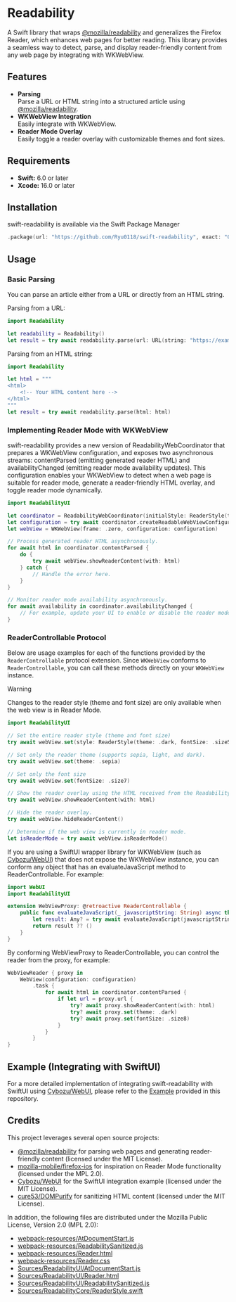 # Readability
A Swift library that wraps [@mozilla/readability](https://github.com/@mozilla/readability) and generalizes the Firefox Reader, which enhances web pages for better reading.
This library provides a seamless way to detect, parse, and display reader-friendly content from any web page by integrating with WKWebView.

## Features
- **Parsing** <br>
Parse a URL or HTML string into a structured article using [@mozilla/readability](https://github.com/@mozilla/readability).
- **WKWebView Integration**<br>
Easily integrate with WKWebView.
- **Reader Mode Overlay**<br>
Easily toggle a reader overlay with customizable themes and font sizes.

## Requirements

- **Swift:** 6.0 or later
- **Xcode:** 16.0 or later

## Installation
swift-readability is available via the Swift Package Manager
```Swift
.package(url: "https://github.com/Ryu0118/swift-readability", exact: "0.1.0")
```

## Usage
### Basic Parsing
You can parse an article either from a URL or directly from an HTML string.<br>

Parsing from a URL:
```swift
import Readability

let readability = Readability()
let result = try await readability.parse(url: URL(string: "https://example.com/article")!)
```

Parsing from an HTML string:
```swift
import Readability

let html = """
<html>
    <!-- Your HTML content here -->
</html>
"""
let result = try await readability.parse(html: html)
```

### Implementing Reader Mode with WKWebView
swift-readability provides a new version of ReadabilityWebCoordinator that prepares a WKWebView configuration, and exposes two asynchronous streams: contentParsed (emitting generated reader HTML) and availabilityChanged (emitting reader mode availability updates). This configuration enables your WKWebView to detect when a web page is suitable for reader mode, generate a reader-friendly HTML overlay, and toggle reader mode dynamically.

```swift
import ReadabilityUI

let coordinator = ReadabilityWebCoordinator(initialStyle: ReaderStyle(theme: .dark, fontSize: .size5))
let configuration = try await coordinator.createReadableWebViewConfiguration()
let webView = WKWebView(frame: .zero, configuration: configuration)

// Process generated reader HTML asynchronously.
for await html in coordinator.contentParsed {
    do {
        try await webView.showReaderContent(with: html)
    } catch {
        // Handle the error here.
    }
}

// Monitor reader mode availability asynchronously.
for await availability in coordinator.availabilityChanged {
    // For example, update your UI to enable or disable the reader mode button.
}
```

### ReaderControllable Protocol

Below are usage examples for each of the functions provided by the `ReaderControllable` protocol extension. Since `WKWebView` conforms to `ReaderControllable`, you can call these methods directly on your `WKWebView` instance.

> [!WARNING]
>  Changes to the reader style (theme and font size) are only available when the web view is in Reader Mode.

```swift
import ReadabilityUI

// Set the entire reader style (theme and font size)
try await webView.set(style: ReaderStyle(theme: .dark, fontSize: .size5))

// Set only the reader theme (supports sepia, light, and dark).
try await webView.set(theme: .sepia)

// Set only the font size
try await webView.set(fontSize: .size7)

// Show the reader overlay using the HTML received from the ReadabilityWebCoordinator.contentParsed(_:) event.
try await webView.showReaderContent(with: html)

// Hide the reader overlay.
try await webView.hideReaderContent()

// Determine if the web view is currently in reader mode.
let isReaderMode = try await webView.isReaderMode()
```

If you are using a SwiftUI wrapper library for WKWebView (such as [Cybozu/WebUI](https://github.com/cybozu/WebUI)) that does not expose the WKWebView instance, you can conform any object that has an evaluateJavaScript method to ReaderControllable. For example:
```swift
import WebUI
import ReadabilityUI

extension WebViewProxy: @retroactive ReaderControllable {
    public func evaluateJavaScript(_ javascriptString: String) async throws -> Any {
        let result: Any? = try await evaluateJavaScript(javascriptString)
        return result ?? ()
    }
}
```
By conforming WebViewProxy to ReaderControllable, you can control the reader from the proxy, for example:
```swift
WebViewReader { proxy in
    WebView(configuration: configuration)
        .task {
            for await html in coordinator.contentParsed {
                if let url = proxy.url {
                    try? await proxy.showReaderContent(with: html)
                    try? await proxy.set(theme: .dark)
                    try? await proxy.set(fontSize: .size8)
                }
            }
        }
}
```

## Example (Integrating with SwiftUI)
For a more detailed implementation of integrating swift-readability with SwiftUI using [Cybozu/WebUI](https://github.com/cybozu/WebUI), please refer to the [Example](./Example) provided in this repository.

## Credits
This project leverages several open source projects:

- [@mozilla/readability](https://github.com/mozilla/readability) for parsing web pages and generating reader-friendly content (licensed under the MIT License).
- [mozilla-mobile/firefox-ios](https://github.com/mozilla-mobile/firefox-ios) for inspiration on Reader Mode functionality (licensed under the MPL 2.0).
- [Cybozu/WebUI](https://github.com/Cybozu/WebUI) for the SwiftUI integration example (licensed under the MIT License).
- [cure53/DOMPurify](https://github.com/cure53/DOMPurify) for sanitizing HTML content (licensed under the MIT License).

In addition, the following files are distributed under the Mozilla Public License, Version 2.0 (MPL 2.0):
- [webpack-resources/AtDocumentStart.js](./webpack-resources/AtDocumentStart.js)
- [webpack-resources/ReadabilitySanitized.js](./webpack-resources/ReadabilitySanitized.js)
- [webpack-resources/Reader.html](./webpack-resources/Reader.html)
- [webpack-resources/Reader.css](./webpack-resources/Reader.css)
- [Sources/ReadabilityUI/AtDocumentStart.js](./Sources/ReadabilityUI/AtDocumentStart.js)
- [Sources/ReadabilityUI/Reader.html](./Sources/ReadabilityUI/Reader.html)
- [Sources/ReadabilityUI/ReadabilitySanitized.js](./Sources/ReadabilityUI/ReadabilitySanitized.js)
- [Sources/ReadabilityCore/ReaderStyle.swift](./Sources/ReadabilityCore/ReaderStyle.swift)
